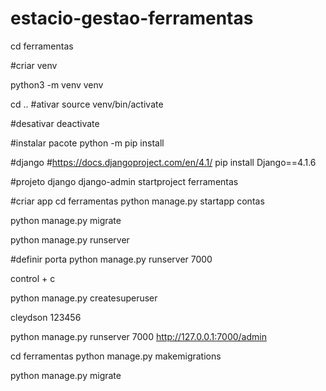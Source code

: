 # estacio-gestao-ferramentas

cd ferramentas

#criar venv
<!-- https://www.youtube.com/watch?v=LndJOSwRYOM&list=PLHWfNMxB2F4HdKbo8zdgXyxVDOxH429Ko&index=5 -->
python3 -m venv venv

cd .. 
#ativar
source venv/bin/activate

#desativar
deactivate

#instalar pacote
python -m pip install <package-name>

#django
#https://docs.djangoproject.com/en/4.1/
pip install Django==4.1.6

#projeto django
django-admin startproject ferramentas


#criar app
cd ferramentas
python manage.py startapp contas

python manage.py migrate

python manage.py runserver

#definir porta
python manage.py runserver 7000

control + c

python manage.py createsuperuser

cleydson
123456

python manage.py runserver 7000
http://127.0.0.1:7000/admin

cd ferramentas
python manage.py makemigrations

python manage.py migrate













